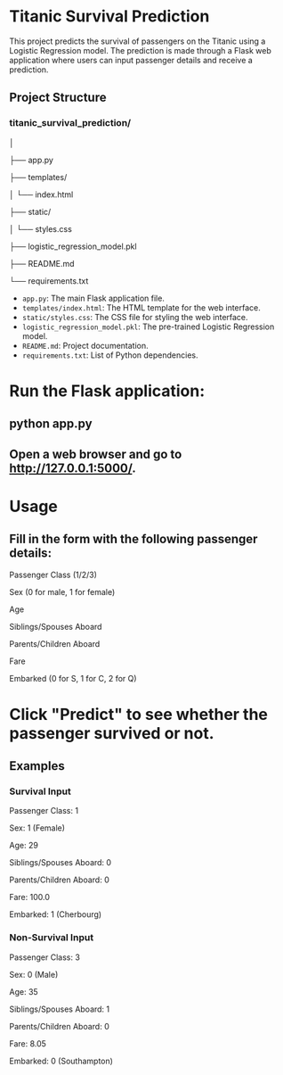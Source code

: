 # Titanic Survival Prediction

This project predicts the survival of passengers on the Titanic using a Logistic Regression model. The prediction is made through a Flask web application where users can input passenger details and receive a prediction.

## Project Structure

### titanic_survival_prediction/

│

├── app.py

├── templates/

│ └── index.html

├── static/

│ └── styles.css

├── logistic_regression_model.pkl

├── README.md

└── requirements.txt

- `app.py`: The main Flask application file.
- `templates/index.html`: The HTML template for the web interface.
- `static/styles.css`: The CSS file for styling the web interface.
- `logistic_regression_model.pkl`: The pre-trained Logistic Regression model.
- `README.md`: Project documentation.
- `requirements.txt`: List of Python dependencies.


# Run the Flask application:

## python app.py

## Open a web browser and go to http://127.0.0.1:5000/.


# Usage
## Fill in the form with the following passenger details:

Passenger Class (1/2/3)

Sex (0 for male, 1 for female)

Age

Siblings/Spouses Aboard

Parents/Children Aboard

Fare

Embarked (0 for S, 1 for C, 2 for Q)

# Click "Predict" to see whether the passenger survived or not.

## Examples

### Survival Input
Passenger Class: 1

Sex: 1 (Female)

Age: 29

Siblings/Spouses Aboard: 0

Parents/Children Aboard: 0

Fare: 100.0

Embarked: 1 (Cherbourg)

### Non-Survival Input

Passenger Class: 3

Sex: 0 (Male)

Age: 35

Siblings/Spouses Aboard: 1

Parents/Children Aboard: 0

Fare: 8.05

Embarked: 0 (Southampton)
